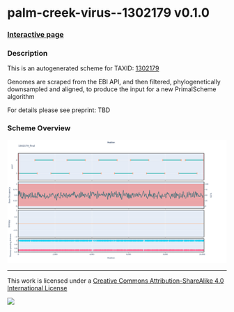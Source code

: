 # palm-creek-virus--1302179 v0.1.0

### [Interactive page](https://chrisgkent.github.io/schemes/palm-creek-virus--1302179-1000-v0.1.0)

### Description

This is an autogenerated scheme for TAXID: [1302179](https://www.ncbi.nlm.nih.gov/Taxonomy/Browser/wwwtax.cgi?mode=Info&id=1302179&lvl=3&lin=f&keep=1&srchmode=1&unlock)

Genomes are scraped from the EBI API, and then filtered, phylogenetically downsampled and aligned, to produce the input for a new PrimalScheme algorithm

For details please see preprint: TBD

### Scheme Overview

![Alt text](work/1302179_final.png '1302179_final.png')

------------------------------------------------------------------------

This work is licensed under a [Creative Commons Attribution-ShareAlike 4.0 International License](http://creativecommons.org/licenses/by-sa/4.0/) 

![](https://i.creativecommons.org/l/by-sa/4.0/88x31.png)